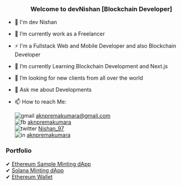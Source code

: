 <h3 align="center">Welcome to devNishan [Blockchain Developer]</h3>

<!--
**Mr-Marvo/Mr-Marvo** is a ✨ _special_ ✨ repository because its `README.md` (this file) appears on your GitHub profile.

Here are some ideas to get you started:
-->

- 🧔 I'm dev Nishan
- 🔭 I’m currently work as a Freelancer
- ⚡ I'm a Fullstack Web and Mobile Developer and also Blockchain Developer
- 🌱 I’m currently Learning Blockchain Development and Next.js
- 👯 I’m looking for new clients from all over the world
- 💬 Ask me about Developments
- 📫 How to reach Me:
     
     ![gmail](https://user-images.githubusercontent.com/49220298/174732716-3a747e8e-4be8-4eec-856a-6a7808d97839.png) aknpremakumara@gmail.com  
     ![fb](https://user-images.githubusercontent.com/49220298/174730829-86290788-7d0f-4243-b558-eaf717e53284.png) 
     [aknpremakumara](https://www.facebook.com/aknpremakumara/)    
     ![twitter](https://user-images.githubusercontent.com/49220298/174752767-0b205eb5-dffc-477c-8c2c-98b5b2c21c50.png) 
     [Nishan_97](https://twitter.com/Nishan_97/)                                                         
     ![in](https://user-images.githubusercontent.com/49220298/174732355-b6965905-8bf2-439c-be88-74d0237fa540.png) 
     [aknpremakumara](https://www.linkedin.com/in/aknpremakumara/)

### Portfolio
   ✔ [Ethereum Sample Minting dApp](https://didemraffe.netlify.app)                        
   ✔ [Solana Minting dApp](https://www.solcocksclub.io/)                        
   ✔ [Ethereum Wallet](https://devwallet.netlify.app)                        
